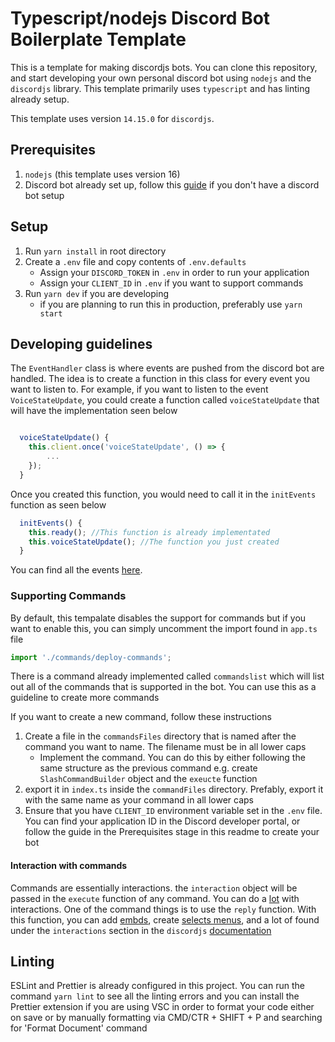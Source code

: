 # Typescript/nodejs Discord Bot Boilerplate Template
This is a template for making discordjs bots. You can clone this repository, and start developing your own personal discord bot using `nodejs` and the `discordjs` library. This template primarily uses `typescript` and has linting already setup.

This template uses version `14.15.0` for `discordjs`.

## Prerequisites
1. `nodejs` (this template uses version 16)
2. Discord bot already set up, follow this [guide](https://discord.com/developers/docs/getting-started#configuring-a-bot) if you don't have a discord bot setup

## Setup
1. Run `yarn install` in root directory
3. Create a `.env` file and copy contents of `.env.defaults`
   * Assign your `DISCORD_TOKEN` in `.env` in order to run your application
   * Assign your `CLIENT_ID` in `.env` if you want to support commands
2. Run `yarn dev` if you are developing
   * if you are planning to run this in production, preferably use `yarn start`

## Developing guidelines
The `EventHandler` class is where events are pushed from the discord bot are handled. The idea is to create a function in this class for every event you want to listen to. For example, if you want to listen to the event `VoiceStateUpdate`, you could create a function called `voiceStateUpdate` that will have the implementation seen below

``` javascript

  voiceStateUpdate() {
    this.client.once('voiceStateUpdate', () => {
        ...
    });
  }
```

Once you created this function, you would need to call it in the `initEvents` function as seen below
``` javascript
  initEvents() {
    this.ready(); //This function is already implementated
    this.voiceStateUpdate(); //The function you just created
  }
```

You can find all the events [here](https://discord.js.org/#/docs/discord.js/main/typedef/Events).

### Supporting Commands
By default, this tempalate disables the support for commands but if you want to enable this, you can simply uncomment the import found in `app.ts` file
``` javascript
import './commands/deploy-commands';
```
There is a command already implemented called `commandslist` which will list out all of the commands that is supported in the bot. You can use this as a guideline to create more commands

If you want to create a new command, follow these instructions
1. Create a file in the `commandsFiles` directory that is named after the command you want to name. The filename must be in all lower caps
    * Implement the command. You can do this by either following the same structure as the previous command e.g. create `SlashCommandBuilder` object and the `exeucte` function
2. export it in `index.ts` inside the `commandFiles` directory. Prefably, export it with the same name as your command in all lower caps
3. Ensure that you have `CLIENT_ID` environment variable set in the `.env` file. You can find your application ID in the Discord developer portal, or follow the guide in the Prerequisites stage in this readme to create your bot

#### Interaction with commands
Commands are essentially interactions. the `interaction` object will be passed in the `execute` function of any command. You can do a [lot](https://discord.js.org/#/docs/discord.js/main/class/CommandInteraction) with interactions. One of the command things is to use the `reply` function. With this function, you can add [embds](https://discord.js.org/#/docs/discord.js/main/class/CommandInteraction?scrollTo=reply), create [selects menus](https://discordjs.guide/interactions/select-menus.html#building-and-sending-select-menus), and a lot of found under the `interactions` section in the `discordjs` [documentation](https://discordjs.guide/interactions/buttons.html#component-collectors)

## Linting
ESLint and Prettier is already configured in this project. You can run the command `yarn lint` to see all the linting errors and you can install the Prettier extension if you are using VSC in order to format your code either on save or by manually formatting via CMD/CTR + SHIFT + P and searching for 'Format Document' command
